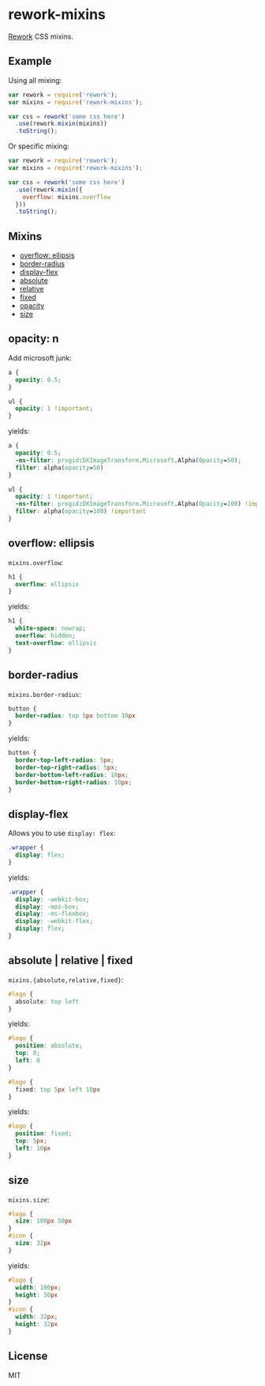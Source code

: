 
# rework-mixins

  [Rework](https://github.com/visionmedia/rework) CSS mixins.

## Example

  Using all mixing:

```js
var rework = require('rework');
var mixins = require('rework-mixins');

var css = rework('some css here')
  .use(rework.mixin(mixins))
  .toString();
```

  Or specific mixing:

```js
var rework = require('rework');
var mixins = require('rework-mixins');

var css = rework('some css here')
  .use(rework.mixin({
    overflow: mixins.overflow
  }))
  .toString();
```

## Mixins

  - [overflow: ellipsis](#overflow-ellipsis)
  - [border-radius](#border-radius)
  - [display-flex](#display-flex)
  - [absolute](#absolute--relative--fixed)
  - [relative](#absolute--relative--fixed)
  - [fixed](#absolute--relative--fixed)
  - [opacity](#opacity-n)
  - [size](#size)

## opacity: n

  Add microsoft junk:

```css
a {
  opacity: 0.5;
}

ul {
  opacity: 1 !important;
}
```

yields:

```css
a {
  opacity: 0.5;
  -ms-filter: progid:DXImageTransform.Microsoft.Alpha(Opacity=50);
  filter: alpha(opacity=50)
}

ul {
  opacity: 1 !important;
  -ms-filter: progid:DXImageTransform.Microsoft.Alpha(Opacity=100) !important;
  filter: alpha(opacity=100) !important
}
```

## overflow: ellipsis

  `mixins.overflow`:

```css
h1 {
  overflow: ellipsis
}
```

yields:

```css
h1 {
  white-space: nowrap;
  overflow: hidden;
  text-overflow: ellipsis
}
```

## border-radius

  `mixins.border-radius`:

```css
button {
  border-radius: top 5px bottom 10px
}
```

yields:

```css
button {
  border-top-left-radius: 5px;
  border-top-right-radius: 5px;
  border-bottom-left-radius: 10px;
  border-bottom-right-radius: 10px;
}
```

## display-flex

 Allows you to use `display: flex`:

```css
.wrapper {
  display: flex;
}
```

 yields:

```css
.wrapper {
  display: -webkit-box;
  display: -moz-box;
  display: -ms-flexbox;
  display: -webkit-flex;
  display: flex;
}
```

## absolute | relative | fixed

  `mixins.{absolute,relative,fixed}`:

```css
#logo {
  absolute: top left
}
```

yields:

```css
#logo {
  position: absolute;
  top: 0;
  left: 0
}
```

```css
#logo {
  fixed: top 5px left 10px
}
```

yields:

```css
#logo {
  position: fixed;
  top: 5px;
  left: 10px
}
```

## size

  `mixins.size`:

```css
#logo {
  size: 100px 50px
}
#icon {
  size: 32px
}
```

yields:

```css
#logo {
  width: 100px;
  height: 50px
}
#icon {
  width: 32px;
  height: 32px
}
```

##

## License

  MIT
